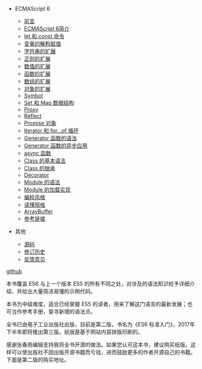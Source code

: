 - ECMAScript 6
    - [前言](/docs/{{version}}/installation)
    - [ECMAScript 6简介](/docs/{{version}}/intro)
    - [let 和 const 命令](/docs/{{version}}/let)
    - [变量的解构赋值](/docs/{{version}}/destructuring)
    - [字符串的扩展](/docs/{{version}}/string)
    - [正则的扩展](/docs/{{version}}/regex)
    - [数值的扩展](/docs/{{version}}/number)
    - [函数的扩展](/docs/{{version}}/function)
    - [数组的扩展](/docs/{{version}}/array)
    - [对象的扩展](/docs/{{version}}/object)
    - [Symbol](/docs/{{version}}/symbol)
    - [Set 和 Map 数据结构](/docs/{{version}}/set-map)
    - [Proxy](/docs/{{version}}/proxy)
    - [Reflect](/docs/{{version}}/reflect)
    - [Promise 对象](/docs/{{version}}/promise)
    - [Iterator 和 for...of 循环](/docs/{{version}}/iterator)
    - [Generator 函数的语法](/docs/{{version}}/generator)
    - [Generator 函数的异步应用](/docs/{{version}}/generator-async)
    - [async 函数](/docs/{{version}}/async)
    - [Class 的基本语法](/docs/{{version}}/class)
    - [Class 的继承](/docs/{{version}}/class-extends)
    - [Decorator](/docs/{{version}}/decorator)
    - [Module 的语法](/docs/{{version}}/module)
    - [Module 的加载实现](/docs/{{version}}/module-loader)
    - [编程风格](/docs/{{version}}/style)
    - [读懂规格](/docs/{{version}}/spec)
    - [ArrayBuffer](/docs/{{version}}/arraybuffer)
    - [参考链接](/docs/{{version}}/reference)

- 其他
    - [源码](http://github.com/ruanyf/es6tutorial/)
    - [修订历史](https://github.com/ruanyf/es6tutorial/commits/gh-pages)
    - [反馈意见](https://github.com/ruanyf/es6tutorial/issues)


[github](https://github.com/ruanyf/es6tutorial/)

本书覆盖 ES6 与上一个版本 ES5 的所有不同之处，对涉及的语法知识给予详细介绍，并给出大量简洁易懂的示例代码。

本书为中级难度，适合已经掌握 ES5 的读者，用来了解这门语言的最新发展；也可当作参考手册，查寻新增的语法点。

全书已由电子工业出版社出版，目前是第二版，书名为《ES6 标准入门》，2017年下半年即将推出第三版。纸版是基于网站内容排版印刷的。

感谢张春雨编辑支持我将全书开源的做法。如果您认可这本书，建议购买纸版。这样可以使出版社不因出版开源书籍而亏钱，进而鼓励更多的作者开源自己的书籍。下面是第二版的购买地址。